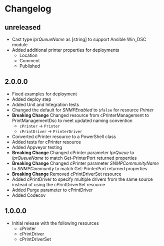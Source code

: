 # Changelog

## unreleased

* Cast type _lprQueueName_ as [string] to support Ansible Win_DSC module
* Added additional printer properties for deployments
  * Location
  * Comment
  * Published

## 2.0.0.0

* Fixed examples for deployment
* Added deploy step
* Added Unit and Integration tests
* Changed the default for _SNMPEnabled_ to `$false` for resource _Printer_
* **Breaking Change** Changed resource from cPrinterManagement to PrintManagementDsc to meet updated naming convention
  * `cPrinter` -> `Printer`
  * `cPrintDriver` -> `PrinterDriver`
* Converted cPrinter resource to a PowerShell class
* Added tests for cPrinter resource
* Added Appveyor testing
* **Breaking Change** Changed cPrinter parameter _lprQueue_ to _lprQueueName_ to match Get-PrinterPort returned properties
* **Breaking Change** Changed cPrinter parameter _SNMPCommunityName_ to _SNMPCommunity_ to match Get-PrinterPort returned properties
* **Breaking Change** Removed cPrintDriverSet resource
* Added cPrintDriver to specify multiple drivers from the same source instead of using the cPrintDriverSet resource
* Added Purge parameter to cPrintDriver
* Added Codecov

## 1.0.0.0

* Initial release with the following resources
  * cPrinter
  * cPrintDriver
  * cPrintDriverSet
